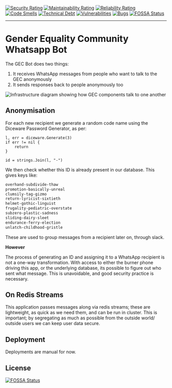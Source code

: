 [![Security Rating](https://sonarcloud.io/api/project_badges/measure?project=gender-equality-community_gec-bot&metric=security_rating)](https://sonarcloud.io/summary/new_code?id=gender-equality-community_gec-bot)
[![Maintainability Rating](https://sonarcloud.io/api/project_badges/measure?project=gender-equality-community_gec-bot&metric=sqale_rating)](https://sonarcloud.io/summary/new_code?id=gender-equality-community_gec-bot)
[![Reliability Rating](https://sonarcloud.io/api/project_badges/measure?project=gender-equality-community_gec-bot&metric=reliability_rating)](https://sonarcloud.io/summary/new_code?id=gender-equality-community_gec-bot)
[![Code Smells](https://sonarcloud.io/api/project_badges/measure?project=gender-equality-community_gec-bot&metric=code_smells)](https://sonarcloud.io/summary/new_code?id=gender-equality-community_gec-bot)
[![Technical Debt](https://sonarcloud.io/api/project_badges/measure?project=gender-equality-community_gec-bot&metric=sqale_index)](https://sonarcloud.io/summary/new_code?id=gender-equality-community_gec-bot)
[![Vulnerabilities](https://sonarcloud.io/api/project_badges/measure?project=gender-equality-community_gec-bot&metric=vulnerabilities)](https://sonarcloud.io/summary/new_code?id=gender-equality-community_gec-bot)
[![Bugs](https://sonarcloud.io/api/project_badges/measure?project=gender-equality-community_gec-bot&metric=bugs)](https://sonarcloud.io/summary/new_code?id=gender-equality-community_gec-bot)
[![FOSSA Status](https://app.fossa.com/api/projects/git%2Bgithub.com%2Fgender-equality-community%2Fgec-bot.svg?type=shield)](https://app.fossa.com/projects/git%2Bgithub.com%2Fgender-equality-community%2Fgec-bot?ref=badge_shield)

---

# Gender Equality Community Whatsapp Bot

The GEC Bot does two things:

1. It receives WhatsApp messages from people who want to talk to the GEC anonymously
2. It sends responses back to people anonymously too

![Infrastructure diagram showing how GEC components talk to one another](doc/gec-bots-arch.svg)


## Anonymisation

For each new recipient we generate a random code name using the Diceware Password Generator, as per:

```golang
l, err = diceware.Generate(3)
if err != nil {
    return
}

id = strings.Join(l, "-")
```

We then check whether this ID is already present in our database. This gives keys like:

```txt
overhand-subdivide-thaw
promotion-basically-unreal
clumsily-tag-gizmo
return-lyricist-sixtieth
helmet-gothic-linguist
frugality-pediatric-overstate
subzero-plastic-sadness
sliding-dairy-sleet
endurance-ferry-election
unlatch-childhood-gristle
```

These are used to group messages from a recipient later on, through slack.

**However**

The process of generating an ID and assigning it to a WhatsApp recipient is not a one-way transformation. With access to either the burner phone driving this app, or the underlying database, its possible to figure out who sent what message. This is unavoidable, and good security practice is necessary.

## On Redis Streams

This application passes messages along via redis streams; these are lightweight, as quick as we need them, and can be run in cluster. This is important; by segregating as much as possible from the outside world/ outside users we can keep user data secure.


## Deployment

Deployments are manual for now.


## License
[![FOSSA Status](https://app.fossa.com/api/projects/git%2Bgithub.com%2Fgender-equality-community%2Fgec-bot.svg?type=large)](https://app.fossa.com/projects/git%2Bgithub.com%2Fgender-equality-community%2Fgec-bot?ref=badge_large)